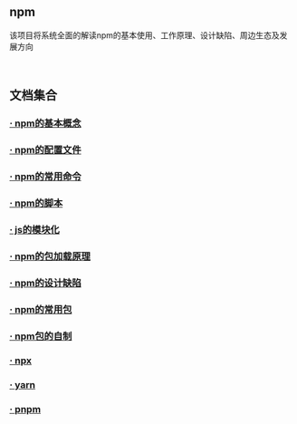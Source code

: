 ## npm
该项目将系统全面的解读npm的基本使用、工作原理、设计缺陷、周边生态及发展方向

<br/>

## 文档集合
### [· npm的基本概念](./doc/npm的基本概念.txt)
### [· npm的配置文件](./doc/npm的配置文件.txt)
### [· npm的常用命令](./doc/npm的常用命令.txt)
### [· npm的脚本](./doc/npm的脚本.txt)
### [· js的模块化](./doc/js的模块化.txt)
### [· npm的包加载原理](./doc/npm的包加载原理.txt)
### [· npm的设计缺陷](./doc/npm的设计缺陷.txt)
### [· npm的常用包](./doc/npm的常用包.txt)
### [· npm包的自制](./doc/npm包的自制.txt)
### [· npx](./doc/npx.txt)
### [· yarn](./doc/yarn.txt)
### [· pnpm](./doc/pnpm.txt)

